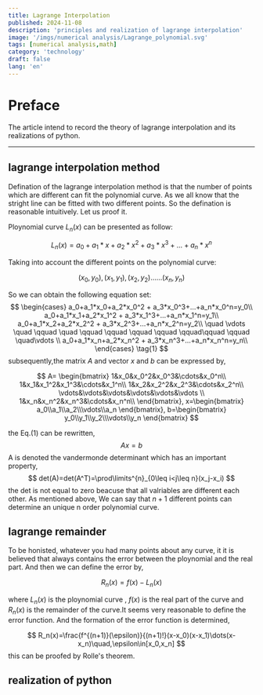 ```yaml
---
title: Lagrange Interpolation
published: 2024-11-08
description: 'principles and realization of lagrange interpolation'
image: '/imgs/numerical analysis/Lagrange_polynomial.svg'
tags: [numerical analysis,math]
category: 'technology'
draft: false 
lang: 'en'
---
```

# Preface

The article intend to record the theory of lagrange interpolation and its realizations of python.

---

## lagrange interpolation method

Defination of the lagrange interpolation method is that the number of points which are different can fit the polynomial curve. As we all know that the stright line can be fitted with two different points. So the defination is reasonable intuitively. Let us proof it.

Ploynomial curve $L_n(x)$ can be presented as follow:

$$
L_n(x) = a_0+a_1*x+a_2*x^2 + a_3*x^3+...+a_n*x^n
$$

Taking into account the different points on the polynomial curve:

$$
(x_0,y_0),(x_1,y_1),(x_2,y_2)......(x_n,y_n)
$$

So we can obtain the following equation set:
$$
\begin{cases}
a_0+a_1*x_0+a_2*x_0^2 + a_3*x_0^3+...+a_n*x_0^n=y_0\\
a_0+a_1*x_1+a_2*x_1^2 + a_3*x_1^3+...+a_n*x_1^n=y_1\\
a_0+a_1*x_2+a_2*x_2^2 + a_3*x_2^3+...+a_n*x_2^n=y_2\\
\quad \vdots \quad \qquad \quad \qquad \qquad \qquad \qquad \qquad\qquad \qquad \quad\vdots  \\
a_0+a_1*x_n+a_2*x_n^2 + a_3*x_n^3+...+a_n*x_n^n=y_n\\
\end{cases}
\tag{1}
$$
subsequently,the matrix $A$ and vector $x$ and $b$ can be expressed by,

$$
A=
\begin{bmatrix}
1&x_0&x_0^2&x_0^3&\cdots&x_0^n\\
1&x_1&x_1^2&x_1^3&\cdots&x_1^n\\
1&x_2&x_2^2&x_2^3&\cdots&x_2^n\\
\vdots&\vdots&\vdots&\vdots&\vdots&\vdots \\
1&x_n&x_n^2&x_n^3&\cdots&x_n^n\\
\end{bmatrix},
x=\begin{bmatrix}
a_0\\a_1\\a_2\\\vdots\\a_n
\end{bmatrix},
b=\begin{bmatrix}
y_0\\y_1\\y_2\\\vdots\\y_n
\end{bmatrix}
$$

the Eq.(1) can be rewritten,
$$
Ax=b
$$
A is denoted the vandermonde determinant which has an important property,
$$ 
det(A)=det(A^T)=\prod\limits^{n}_{0\leq i<j\leq n}(x_j-x_i)
$$
the det is not equal to zero beacuse that all valriables are different each other. As mentioned above, We can say that $n+1$ 
different points can determine an unique n order polynomial curve.
## lagrange remainder

To be honisted, whatever you had many points about any curve, it it is believed that always contains the error between the ploynomial and the real part. And then we can define the error by,

$$ 
R_n(x)=f(x)-L_n(x)
\tag{2}
$$

where $L_n(x)$ is the ploynomial curve , $f(x)$ is the real part of the curve and $R_n(x)$ is the remainder of the curve.It seems very reasonable to define the error function. And the formation of the error function is determined,

$$
R_n(x)=\frac{f^{(n+1)}(\epsilon)}{(n+1)!}(x-x_0)(x-x_1)\dots(x-x_n)\quad,\epsilon\in[x_0,x_n]
$$
this can be proofed by Rolle's theorem.
## realization of python


